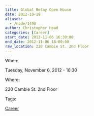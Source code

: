 ```yaml
---
title: Global Relay Open House
date: 2012-10-19
aliases:
  - /node/1498
author: Christopher Head
categories: [Career]
start_date: 2012-11-06 16:30:00
end_date: 2012-11-06 18:00:00
raw_location: 220 Cambie St. 2nd Floor
---
```


When:

Tuesday, November 6, 2012 - 16:30

Where:

220 Cambie St. 2nd Floor

Tags:

[Career](/career)
